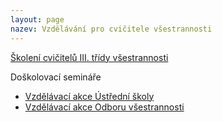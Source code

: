 ```yaml
---
layout: page
nazev: Vzdělávání pro cvičitele všestrannosti
---
```


[Školení cvičitelů III. třídy všestrannosti](https://drive.google.com/open?id=0B0w6gDorCVUkQ2hFazg1YkhLeE0)

Doškolovací semináře

* [Vzdělávací akce Ústřední školy](http://sokol.eu/obsah/234/seminare-a-skoleni)
* [Vzdělávací akce Odboru všestrannosti](http://sokol.eu/obsah/5360/vzdelavani-odbor-vsestrannosti)
